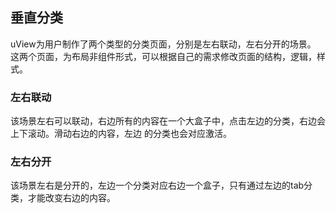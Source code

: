 ## 垂直分类

uView为用户制作了两个类型的分类页面，分别是左右联动，左右分开的场景。  
这两个页面，为布局非组件形式，可以根据自己的需求修改页面的结构，逻辑，样式。


### 左右联动

该场景左右可以联动，右边所有的内容在一个大盒子中，点击左边的分类，右边会上下滚动。滑动右边的内容，左边
的分类也会对应激活。


### 左右分开

该场景左右是分开的，左边一个分类对应右边一个盒子，只有通过左边的tab分类，才能改变右边的内容。